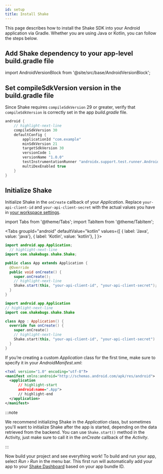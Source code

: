```yaml
---
id: setup
title: Install Shake
---
```

This page describes how to install the Shake SDK into your Android application via Gradle.
Whether you are using Java or Kotlin, you can follow the steps below.

## Add Shake dependency to your app-level build.gradle file
import AndroidVersionBlock from '@site/src/base/AndroidVersionBlock';

<AndroidVersionBlock></AndroidVersionBlock>

## Set compileSdkVersion version in the build.gradle file
Since Shake requires `compileSdkVersion` 29 or greater, verify that `compileSdkVersion` is correctly set in the app *build.gradle* file.

```groovy title="build.gradle"
android {
    // highlight-next-line
    compileSdkVersion 30
    defaultConfig {
        applicationId "com.example"
        minSdkVersion 21
        targetSdkVersion 30
        versionCode 1
        versionName "1.0.0"
        testInstrumentationRunner "androidx.support.test.runner.AndroidJUnitRunner"
        multiDexEnabled true
    }
}
```

## Initialize Shake
Initialize Shake in the `onCreate` callback of your *Application*.
Replace `your-api-client-id` and `your-api-client-secret` with the actual values you have in [your workspace settings](https://app.shakebugs.com/settings/workspace#general).

import Tabs from '@theme/Tabs';
import TabItem from '@theme/TabItem';

<Tabs
  groupId="android"
  defaultValue="kotlin"
  values={[
    { label: 'Java', value: 'java'},
    { label: 'Kotlin', value: 'kotlin'},
  ]
}>

<TabItem value="java">

```java title="App.java"
import android.app.Application;
  // highlight-next-line
import com.shakebugs.shake.Shake;

public class App extends Application {
  @Override
  public void onCreate() {
    super.onCreate();
    // highlight-next-line
    Shake.start(this, "your-api-client-id", "your-api-client-secret");
  }
}
```

</TabItem>

<TabItem value="kotlin">

```kotlin title="App.kt"
import android.app.Application
// highlight-next-line
import com.shakebugs.shake.Shake

class App : Application() {
  override fun onCreate() {
    super.onCreate()
    // highlight-next-line
    Shake.start(this, "your-api-client-id", "your-api-client-secret")
  }
}
```

</TabItem>
</Tabs>

If you’re creating a custom *Application* class for the first time, make sure to specify it in your *AndroidManifest.xml*:

```xml title="AndroidManifest.xml"
<?xml version="1.0" encoding="utf-8"?>
<manifest xmlns:android="http://schemas.android.com/apk/res/android">
  <application
      // highlight-start
      android:name=".App">
      // highlight-end
  </application>
</manifest>
```

:::note

We recommend initializing Shake in the *Application* class, but sometimes you'll want to initialize Shake after the app is started, depending on the data retrieved from the backend.
You can use `Shake.start()` method in the Activity, just make sure to call it in the *onCreate* callback of the *Activity*.

:::

Now build your project and see everything work! To build and run your
app, select *Run › Run* in the menu bar. This first run will automatically
add your app to your [Shake Dashboard](https://app.shakebugs.com/) based on your app bundle ID.
